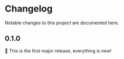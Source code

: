 # Changelog

Notable changes to this project are documented here.

## 0.1.0

🎉 This is the first major release, everything is new!

